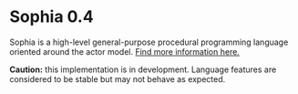 # Sophia 0.4

Sophia is a high-level general-purpose procedural programming language oriented around the actor model. [Find more information here.](https://github.com/juno-r1/sophia/wiki)

**Caution:** this implementation is in development. Language features are considered to be stable but may not behave as expected.
